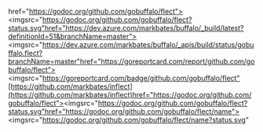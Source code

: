 href="https://godoc.org/github.com/gobuffalo/flect"><imgsrc="https://godoc.org/github.com/gobuffalo/flect?status.svg"href="https://dev.azure.com/markbates/buffalo/_build/latest?definitionId=51&branchName=master"><imgsrc="https://dev.azure.com/markbates/buffalo/_apis/build/status/gobuffalo.flect?branchName=master"href="https://goreportcard.com/report/github.com/gobuffalo/flect"><imgsrc="https://goreportcard.com/badge/github.com/gobuffalo/flect"[https://github.com/markbates/inflect](https://github.com/markbates/inflect)href="https://godoc.org/github.com/gobuffalo/flect"><imgsrc="https://godoc.org/github.com/gobuffalo/flect?status.svg"href="https://godoc.org/github.com/gobuffalo/flect/name"><imgsrc="https://godoc.org/github.com/gobuffalo/flect/name?status.svg"